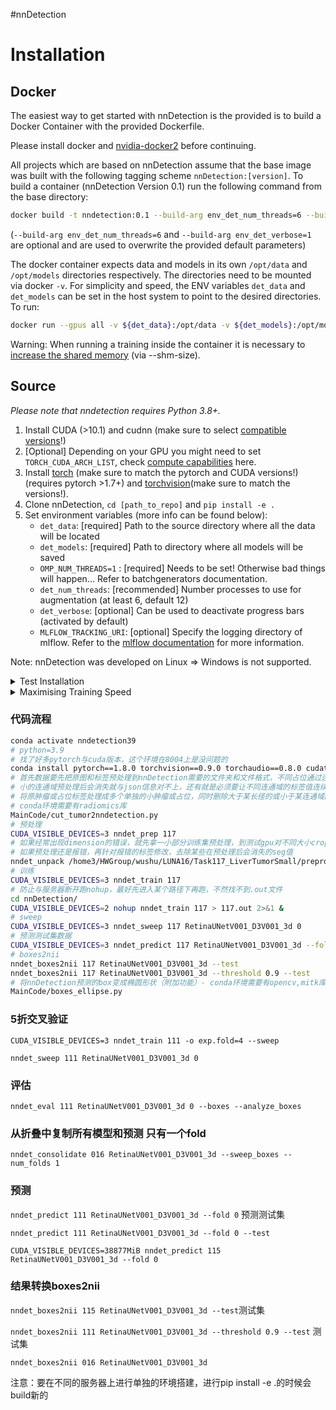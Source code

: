 #nnDetection

# Installation

## Docker

The easiest way to get started with nnDetection is the provided is to build a Docker Container with the provided Dockerfile.

Please install docker and [nvidia-docker2](https://docs.nvidia.com/datacenter/cloud-native/container-toolkit/install-guide.html) before continuing.

All projects which are based on nnDetection assume that the base image was built with the following tagging scheme `nnDetection:[version]`.
To build a container (nnDetection Version 0.1) run the following command from the base directory:

```bash
docker build -t nndetection:0.1 --build-arg env_det_num_threads=6 --build-arg env_det_verbose=1 .
```

(`--build-arg env_det_num_threads=6` and `--build-arg env_det_verbose=1` are optional and are used to overwrite the provided default parameters)

The docker container expects data and models in its own `/opt/data` and `/opt/models` directories respectively.
The directories need to be mounted via docker `-v`. For simplicity and speed, the ENV variables `det_data` and `det_models` can be set in the host system to point to the desired directories. To run:

```bash
docker run --gpus all -v ${det_data}:/opt/data -v ${det_models}:/opt/models -it --shm-size=24gb nndetection:0.1 /bin/bash
```

Warning:
When running a training inside the container it is necessary to [increase the shared memory](https://stackoverflow.com/questions/30210362/how-to-increase-the-size-of-the-dev-shm-in-docker-container) (via --shm-size).


## Source

*Please note that nndetection requires Python 3.8+.*

1. Install CUDA (>10.1) and cudnn (make sure to select [compatible versions](https://docs.nvidia.com/deeplearning/cudnn/support-matrix/index.html)!)
2. [Optional] Depending on your GPU you might need to set `TORCH_CUDA_ARCH_LIST`, check [compute capabilities](https://developer.nvidia.com/cuda-gpus) here.
3. Install [torch](https://pytorch.org/) (make sure to match the pytorch and CUDA versions!) (requires pytorch >1.7+) and [torchvision](https://github.com/pytorch/vision)(make sure to match the versions!).
4. Clone nnDetection, `cd [path_to_repo]` and `pip install -e .`
5. Set environment variables (more info can be found below):
   - `det_data`: [required] Path to the source directory where all the data will be located
   - `det_models`: [required] Path to directory where all models will be saved
   - `OMP_NUM_THREADS=1` : [required] Needs to be set! Otherwise bad things will happen... Refer to batchgenerators documentation.
   - `det_num_threads`: [recommended] Number processes to use for augmentation (at least 6, default 12)
   - `det_verbose`: [optional] Can be used to deactivate progress bars (activated by default)
   - `MLFLOW_TRACKING_URI`: [optional] Specify the logging directory of mlflow. Refer to the [mlflow documentation](https://www.mlflow.org/docs/latest/tracking.html) for more information.

Note: nnDetection was developed on Linux => Windows is not supported.

<details close>
<summary>Test Installation</summary>
<br>
Run the following command in the terminal (!not! in pytorch root folder) to verify that the compilation of the C++/CUDA code was successfull:


```bash
python -c "import torch; import nndet._C; import nndet"
```

To test the whole installation please run the Toy Data set example.
</details>

<details close>
<summary>Maximising Training Speed</summary>
<br>
To get the best possible performance we recommend using CUDA 11.0+ with cuDNN 8.1.X+ and a (!)locally compiled version(!) of Pytorch 1.7+
</details>



### 代码流程

```bash
conda activate nndetection39
# python=3.9
# 找了好多pytorch与cuda版本，这个环境在8004上是没问题的
conda install pytorch==1.8.0 torchvision==0.9.0 torchaudio==0.8.0 cudatoolkit=11.1 -c pytorch -c conda-forge
# 首先数据要先把原图和标签预处理到nnDetection需要的文件夹和文件格式，不同占位通过连通域自动生成连续存储的不同数值标签，这时可以选择去除不同的连通域大小的区域，尽量保证后续nndet_prep预处理不会报错，处理完再进行以下操作
# 小的连通域预处理后会消失就与json信息对不上，还有就是必须要让不同连通域的标签值连续（与每个json里的数值对应上），不然预处理也会报错的。注意预处理出错的数据，看看是不是标签和json值对应不上？
# 将原肿瘤或占位标签处理成多个单独的小肿瘤或占位，同时删除大于某长径的或小于某连通域的小肿瘤或占位
# conda环境需要有radiomics库
MainCode/cut_tumor2nndetection.py
# 预处理
CUDA_VISIBLE_DEVICES=3 nndet_prep 117
# 如果经常出现dimension的错误，就先拿一小部分训练集预处理，到测试gpu对不同大小crop的性能的时候中断程序，然后把所有数据放回去再重新预处理
# 如果预处理还是报错，再针对报错的标签修改，去除某些在预处理后会消失的seg值
nndet_unpack /home3/HWGroup/wushu/LUNA16/Task117_LiverTumorSmall/preprocessed/D3V001_3d/imagesTr 6
# 训练
CUDA_VISIBLE_DEVICES=3 nndet_train 117
# 防止与服务器断开跑nohup，最好先进入某个路径下再跑，不然找不到.out文件
cd nnDetection/
CUDA_VISIBLE_DEVICES=2 nohup nndet_train 117 > 117.out 2>&1 &
# sweep
CUDA_VISIBLE_DEVICES=3 nndet_sweep 117 RetinaUNetV001_D3V001_3d 0
# 预测测试集数据
CUDA_VISIBLE_DEVICES=3 nndet_predict 117 RetinaUNetV001_D3V001_3d --fold 0
# boxes2nii
nndet_boxes2nii 117 RetinaUNetV001_D3V001_3d --test
nndet_boxes2nii 117 RetinaUNetV001_D3V001_3d --threshold 0.9 --test
# 将nnDetection预测的box变成椭圆形状（附加功能）- conda环境需要有opencv,mitk库
MainCode/boxes_ellipse.py
```


### 5折交叉验证

`CUDA_VISIBLE_DEVICES=3 nndet_train 111 -o exp.fold=4 --sweep`

`nndet_sweep 111 RetinaUNetV001_D3V001_3d 0`

### 评估

`nndet_eval 111 RetinaUNetV001_D3V001_3d 0 --boxes --analyze_boxes`

### 从折叠中复制所有模型和预测 只有一个fold

`nndet_consolidate 016 RetinaUNetV001_D3V001_3d --sweep_boxes --num_folds 1`

### 预测

`nndet_predict 111 RetinaUNetV001_D3V001_3d --fold 0` 预测测试集

`nndet_predict 111 RetinaUNetV001_D3V001_3d --fold 0 --test`

`CUDA_VISIBLE_DEVICES=38877MiB nndet_predict 115 RetinaUNetV001_D3V001_3d --fold 0`

### 结果转换boxes2nii

`nndet_boxes2nii 115 RetinaUNetV001_D3V001_3d --test`测试集

`nndet_boxes2nii 111 RetinaUNetV001_D3V001_3d --threshold 0.9 --test` 测试集

`nndet_boxes2nii 016 RetinaUNetV001_D3V001_3d`

注意：要在不同的服务器上进行单独的环境搭建，进行pip install -e .的时候会build新的
